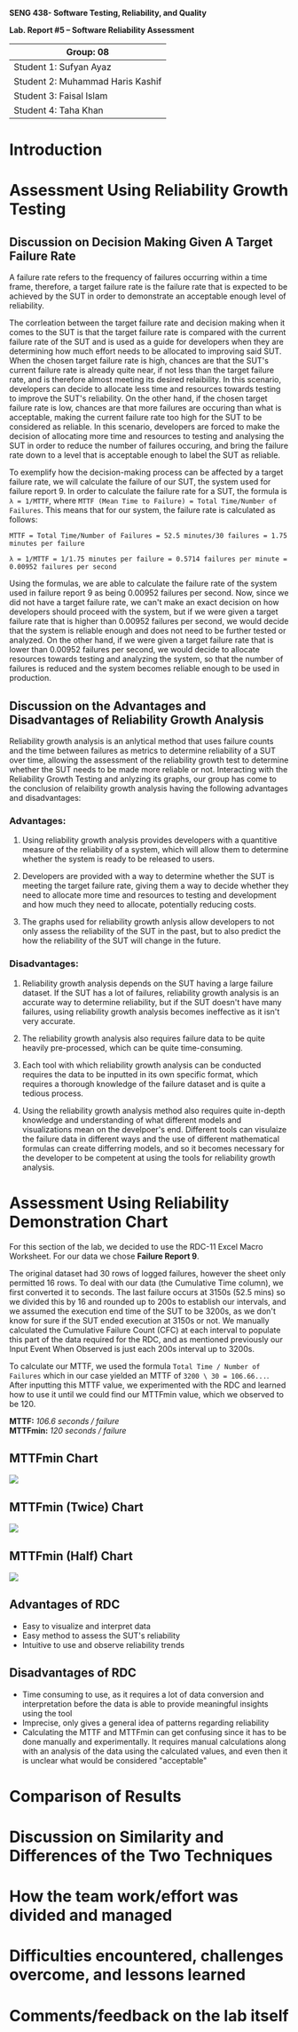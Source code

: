 **SENG 438- Software Testing, Reliability, and Quality**

**Lab. Report \#5 – Software Reliability Assessment**

| Group: 08      |
|-----------------|
| Student 1: Sufyan Ayaz                |   
| Student 2: Muhammad Haris Kashif              |   
| Student 3: Faisal Islam               |   
| Student 4: Taha Khan                |

# Introduction

# 

# Assessment Using Reliability Growth Testing 

## Discussion on Decision Making Given A Target Failure Rate
A failure rate refers to the frequency of failures occurring within a time frame, therefore, a target failure rate is the failure rate that is expected to be achieved by the SUT in order to demonstrate an acceptable enough level of reliability.

The corrleation between the target failure rate and decision making when it comes to the SUT is that the target failure rate is compared with the current failure rate of the SUT and is used as a guide for developers when they are determining how much effort needs to be allocated to improving said SUT. When the chosen target failure rate is high, chances are that the SUT's current failure rate is already quite near, if not less than the target failure rate, and is therefore almost meeting its desired relaibility. In this scenario, developers can decide to allocate less time and resources towards testing to improve the SUT's reliability. On the other hand, if the chosen target failure rate is low, chances are that more failures are occuring than what is acceptable, making the current failure rate too high for the SUT to be considered as reliable. In this scenario, developers are forced to make the decision of allocating more time and resources to testing and analysing the SUT in order to reduce the number of failures occuring, and bring the failure rate down to a level that is acceptable enough to label the SUT as reliable.

To exemplify how the decision-making process can be affected by a target failure rate, we will calculate the failure of our SUT, the system used for failure report 9. In order to calculate the failure rate for a SUT, the formula is `λ = 1/MTTF`, where `MTTF (Mean Time to Failure) = Total Time/Number of Failures`. This means that for our system, the failure rate is calculated as follows:

`MTTF = Total Time/Number of Failures = 52.5 minutes/30 failures = 1.75 minutes per failure`

`λ = 1/MTTF = 1/1.75 minutes per failure = 0.5714 failures per minute = 0.00952 failures per second`

Using the formulas, we are able to calculate the failure rate of the system used in failure report 9 as being 0.00952 failures per second. Now, since we did not have a target failure rate, we can't make an exact decision on how developers should proceed with the system, but if we were given a target failure rate that is higher than 0.00952 failures per second, we would decide that the system is reliable enough and does not need to be further tested or analyzed. On the other hand, if we were given a target failure rate that is lower than 0.00952 failures per second, we would decide to allocate resources towards testing and analyzing the system, so that the number of failures is reduced and the system becomes reliable enough to be used in production.

## Discussion on the Advantages and Disadvantages of Reliability Growth Analysis

Reliability growth analysis is an anlytical method that uses failure counts and the time between failures as metrics to determine reliability of a SUT over time, allowing the assessment of the reliability growth test to determine whether the SUT needs to be made more reliable or not. Interacting with the Reliability Growth Testing and anlyzing its graphs, our group has come to the conclusion of relaibility growth analysis having the following advantages and disadvantages:

### Advantages:
1. Using reliability growth analysis provides developers with a quantitive measure of the reliability of a system, which will allow them to determine whether the system is ready to be released to users.

2. Developers are provided with a way to determine whether the SUT is meeting the target failure rate, giving them a way to decide whether they need to allocate more time and resources to testing and development and how much they need to allocate, potentially reducing costs.

3. The graphs used for reliability growth anlysis allow developers to not only assess the reliability of the SUT in the past, but to also predict the how the reliability of the SUT will change in the future.

### Disadvantages:
1. Reliability growth analysis depends on the SUT having a large failure dataset. If the SUT has a lot of failures, reliability growth analysis is an accurate way to determine reliability, but if the SUT doesn't have many failures, using reliability growth analysis becomes ineffective as it isn't very accurate.

2. The reliability growth analysis also requires failure data to be quite heavily pre-processed, which can be quite time-consuming.

3. Each tool with which reliability growth analysis can be conducted requires the data to be inputted in its own specific format, which requires a thorough knowledge of the failure dataset and is quite a tedious process.

4. Using the reliability growth analysis method also requires quite in-depth knowledge and understanding of what different models and visualizations mean on the develpoer's end. Different tools can visulaize the failure data in different ways and the use of different mathematical formulas can create differring models, and so it becomes necessary for the developer to be competent at using the tools for reliability growth analysis.

# Assessment Using Reliability Demonstration Chart 
For this section of the lab, we decided to use the RDC-11 Excel Macro Worksheet. For our data we chose **Failure Report 9**. 

The original dataset had 30 rows of logged failures, however the sheet only permitted 16 rows. To deal with our data (the Cumulative Time column), we first converted it to seconds. The last failure occurs at 3150s (52.5 mins) so we divided this by 16 and rounded up to 200s to establish our intervals, and we assumed the execution end time of the SUT to be 3200s, as we don't know for sure if the SUT ended execution at 3150s or not. We manually calculated the Cumulative Failure Count (CFC) at each interval to populate this part of the data required for the RDC, and as mentioned previously our Input Event When Observed is just each 200s interval up to 3200s. 

To calculate our MTTF, we used the formula `Total Time / Number of Failures` which in our case yielded an MTTF of `3200 \ 30 = 106.66...`. After inputting this MTTF value, we experimented with the RDC and learned how to use it until we could find our MTTFmin value, which we observed to be 120. 

**MTTF:** *106.6 seconds / failure*\
**MTTFmin:** *120 seconds / failure*

## MTTFmin Chart
![](./images/MTTFmin.png)

## MTTFmin (Twice) Chart
![](./images/MTTFmin-double.png)

## MTTFmin (Half) Chart
![](./images/MTTFmin-half.png)

## Advantages of RDC
- Easy to visualize and interpret data
- Easy method to assess the SUT's reliability
- Intuitive to use and observe reliability trends

## Disadvantages of RDC
- Time consuming to use, as it requires a lot of data conversion and interpretation before the data is able to provide meaningful insights using the tool
- Imprecise, only gives a general idea of patterns regarding reliability
- Calculating the MTTF and MTTFmin can get confusing since it has to be done manually and experimentally. It requires manual calculations along with an analysis of the data using the calculated values, and even then it is unclear what would be considered "acceptable" 

# Comparison of Results

# Discussion on Similarity and Differences of the Two Techniques

# How the team work/effort was divided and managed

# 

# Difficulties encountered, challenges overcome, and lessons learned

# Comments/feedback on the lab itself
